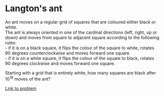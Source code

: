 # Langton's ant

<p>
An ant moves on a regular grid of squares that are coloured either black or white.<br /> 
The ant is always oriented in one of the cardinal directions (left, right, up or down) and moves from square to adjacent square according to the following rules:<br />
- if it is on a black square, it flips the colour of the square to white, rotates 90 degrees counterclockwise and moves forward one square.<br />
- if it is on a white square, it flips the colour of the square to black, rotates 90 degrees clockwise and moves forward one square.<br /></p>
<p>
Starting with a grid that is entirely white, how many squares are black after 10<sup>18</sup> moves of the ant?
</p>


[Link to problem](https://projecteuler.net/problem=349)
